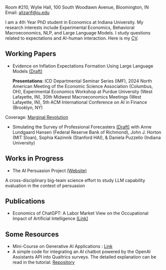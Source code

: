Room #210, Wylie Hall, 100 South Woodlawn Avenue, Bloomington, IN  
Email: alizarif@iu.edu  

I am a 4th Year PhD student in Economics at Indiana University. My research interests include Experimental Economics, Behavioral Macroeconomics, NLP, and Large Language Models. I study questions related to expectations and AI-human interaction. Here is my [CV](https://github.com/alizarif/alizarif.github.io/blob/main/Resume_Nov_27__2024.pdf).

## Working Papers
- Evidence on Inflation Expectations Formation Using Large Language Models [(Draft)](https://papers.ssrn.com/sol3/papers.cfm?abstract_id=4825076)
  
  **Presentations**: ICD Departmental Seminar Series (IMF), 2024 North American Meeting of the Economic Science Association (Columbus, OH), Experimental Economics Workshop at Purdue University (West Lafayette, IN), 30th Midwest Macroeconomics Meetings (West Lafayette, IN), 5th ACM International Conference on AI in Finance (Brooklyn, NY)

Coverage: [Marginal Revolution](https://marginalrevolution.com/marginalrevolution/2024/05/experimental-evidence-on-large-language-models.html)

- Simulating the Survey of Professional Forecasters [(Draft)](https://papers.ssrn.com/sol3/papers.cfm?abstract_id=5066286)
   with Anne Lundgaard Hansen (Federal Reserve Bank of Richmond), John J. Horton (MIT Sloan), Sophia Kazinnik (Stanford HAI), & Daniela Puzzello (Indiana University)

## Works in Progress

- The AI Persuasion Project [(Website)](https://sites.google.com/view/ai-persuasion/team?authuser=0)

A cross-disciplinary big-team science effort to study LLM capability evaluation in the context of persuasion

## Publications

- Economics of ChatGPT: A Labor Market View on the Occupational Impact of Artificial Intelligence [(Link)](https://www.emerald.com/insight/content/doi/10.1108/JEBDE-10-2023-0021/full/html)

## Some Resources
- Mini-Course on Generative AI Applications : [Link](https://github.com/alizarif/LLM)
- A simple code for integrating an AI chatbot powered by the OpenAI Assistants API into Qualtrics surveys. The detailed explanation can be read in the tutorial: [Repository](https://github.com/alizarif/QualtricsAIChatbot)
